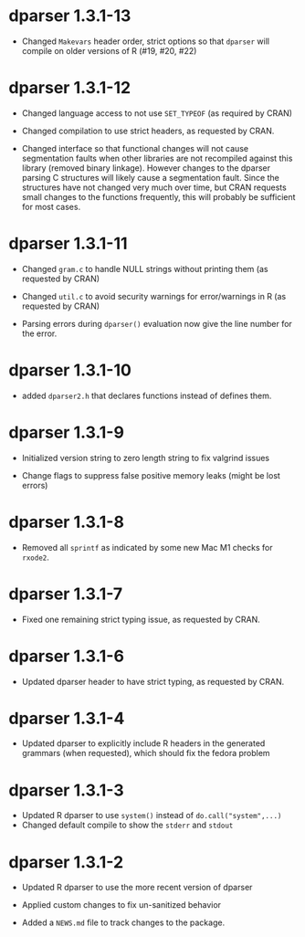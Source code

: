 # dparser 1.3.1-13

- Changed `Makevars` header order, strict options so that `dparser`
  will compile on older versions of R (#19, #20, #22)

# dparser 1.3.1-12

- Changed language access to not use `SET_TYPEOF` (as required by CRAN)

- Changed compilation to use strict headers, as requested by CRAN.

- Changed interface so that functional changes will not cause
  segmentation faults when other libraries are not recompiled against
  this library (removed binary linkage).  However changes to the
  dparser parsing C structures will likely cause a segmentation fault.
  Since the structures have not changed very much over time, but CRAN
  requests small changes to the functions frequently, this will
  probably be sufficient for most cases.


# dparser 1.3.1-11

- Changed `gram.c` to handle NULL strings without printing them (as requested by CRAN)

- Changed `util.c` to avoid security warnings for error/warnings in R (as requested by CRAN)

- Parsing errors during `dparser()` evaluation now give the line number for the error.

# dparser 1.3.1-10

* added `dparser2.h` that declares functions instead of defines them.

# dparser 1.3.1-9

* Initialized version string to zero length string to fix valgrind issues

* Change flags to suppress false positive memory leaks (might be lost errors)

# dparser 1.3.1-8

* Removed all `sprintf` as indicated by some new Mac M1 checks for `rxode2`.

# dparser 1.3.1-7

* Fixed one remaining strict typing issue, as requested by CRAN.

# dparser 1.3.1-6

* Updated dparser header to have strict typing, as requested by CRAN.

# dparser 1.3.1-4

* Updated dparser to explicitly include R headers in the generated
  grammars (when requested), which should fix the fedora problem

# dparser 1.3.1-3

* Updated R dparser to use `system()` instead of `do.call("system",...)`
* Changed default compile to show the `stderr` and `stdout`

# dparser 1.3.1-2

* Updated R dparser to use the more recent version of dparser

* Applied custom changes to fix un-sanitized behavior

* Added a `NEWS.md` file to track changes to the package.
